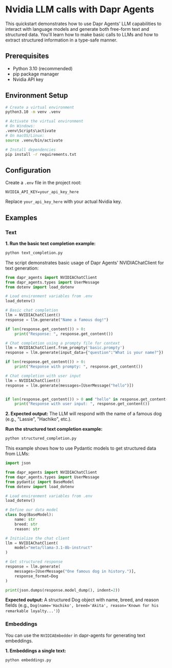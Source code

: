 # Nvidia LLM calls with Dapr Agents

This quickstart demonstrates how to use Dapr Agents' LLM capabilities to interact with language models and generate both free-form text and structured data. You'll learn how to make basic calls to LLMs and how to extract structured information in a type-safe manner.

## Prerequisites

- Python 3.10 (recommended)
- pip package manager
- Nvidia API key

## Environment Setup

```bash
# Create a virtual environment
python3.10 -m venv .venv

# Activate the virtual environment 
# On Windows:
.venv\Scripts\activate
# On macOS/Linux:
source .venv/bin/activate

# Install dependencies
pip install -r requirements.txt
```

## Configuration

Create a `.env` file in the project root:

```env
NVIDIA_API_KEY=your_api_key_here
```

Replace `your_api_key_here` with your actual Nvidia key.

## Examples

### Text

**1. Run the basic text completion example:**

<!-- STEP
name: Run text completion example
expected_stdout_lines:
  - "Response:"
  - "Response with prompty:"
  - "Response with user input:"
timeout_seconds: 30
output_match_mode: substring
-->
```bash
python text_completion.py
```
<!-- END_STEP -->

The script demonstrates basic usage of Dapr Agents' NVIDIAChatClient for text generation:

```python
from dapr_agents import NVIDIAChatClient
from dapr_agents.types import UserMessage
from dotenv import load_dotenv

# Load environment variables from .env
load_dotenv()

# Basic chat completion
llm = NVIDIAChatClient()
response = llm.generate("Name a famous dog!")

if len(response.get_content()) > 0:
    print("Response: ", response.get_content())

# Chat completion using a prompty file for context
llm = NVIDIAChatClient.from_prompty('basic.prompty')
response = llm.generate(input_data={"question":"What is your name?"})

if len(response.get_content()) > 0:
    print("Response with prompty: ", response.get_content())

# Chat completion with user input
llm = NVIDIAChatClient()
response = llm.generate(messages=[UserMessage("hello")])


if len(response.get_content()) > 0 and "hello" in response.get_content().lower():
    print("Response with user input: ", response.get_content())
```

**2. Expected output:** The LLM will respond with the name of a famous dog (e.g., "Lassie", "Hachiko", etc.).

**Run the structured text completion example:**

<!-- STEP
name: Run text completion example
expected_stdout_lines:
  - '"name":'
  - '"breed":'
  - '"reason":'
timeout_seconds: 30
output_match_mode: substring
-->
```bash
python structured_completion.py
```
<!-- END_STEP -->

This example shows how to use Pydantic models to get structured data from LLMs:

```python
import json

from dapr_agents import NVIDIAChatClient
from dapr_agents.types import UserMessage
from pydantic import BaseModel
from dotenv import load_dotenv

# Load environment variables from .env
load_dotenv()

# Define our data model
class Dog(BaseModel):
    name: str
    breed: str
    reason: str

# Initialize the chat client
llm = NVIDIAChatClient(
    model="meta/llama-3.1-8b-instruct"
)

# Get structured response
response = llm.generate(
    messages=[UserMessage("One famous dog in history.")],
    response_format=Dog
)

print(json.dumps(response.model_dump(), indent=2))
```

**Expected output:** A structured Dog object with name, breed, and reason fields (e.g., `Dog(name='Hachiko', breed='Akita', reason='Known for his remarkable loyalty...')`)

### Embeddings
You can use the `NVIDIAEmbedder` in dapr-agents for generating text embeddings.

**1. Embeddings a single text:**
<!-- STEP
name: Run audio transcription example
expected_stdout_lines:
  - "Embedding (first 5 values):"
  - "Text 1 embedding (first 5 values):"
  - "Text 2 embedding (first 5 values):"
output_match_mode: substring
-->
```bash
python embeddings.py
```
<!-- END_STEP -->